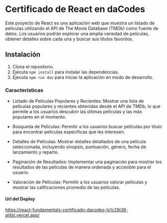 # Certificado de React en daCodes

Este proyecto de React es una aplicación web que muestra un listado de películas utilizando el API de The Movie Database (TMDb) como fuente de datos. Los usuarios podrán explorar una amplia variedad de películas, obtener detalles sobre cada una y buscar sus títulos favoritos.

## Instalación

1. Clona el repositorio.
2. Ejecuta `npm install` para instalar las dependencias.
3. Ejecuta `npm run dev` para iniciar la aplicación en modo de desarrollo.

### Características

- Listado de Películas Populares y Recientes: Mostrar una lista de películas populares y recientes obtenidas desde el API de TMDb, lo que permite a los usuarios descubrir las últimas películas y las más populares en el momento.

- Búsqueda de Películas: Permitir a los usuarios buscar películas por título para encontrar películas específicas que les interesen.

- Detalles de Películas: Mostrar detalles detallados de una película seleccionada, incluyendo sinopsis, puntuación, género, fecha de lanzamiento y reparto.

- Paginación de Resultados: Implementar una paginación para mostrar los resultados de las películas de manera ordenada y accesible para el usuario.

- Valoración de Películas: Permitir a los usuarios valorar películas y mostrar las calificaciones promedio de las películas.

#### Url del Deploy

https://react-fundamentals-certificado-dacodes-ls1c29i38-aldst.vercel.app/
